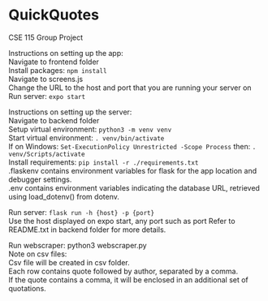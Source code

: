 # QuickQuotes
CSE 115 Group Project

Instructions on setting up the app:  
Navigate to frontend folder  
Install packages: ```npm install```  
Navigate to screens.js  
Change the URL to the host and port that you are running your server on  
Run server: ```expo start```

Instructions on setting up the server:  
Navigate to backend folder  
Setup virtual environment: ```python3 -m venv venv```  
Start virtual environment: ```. venv/bin/activate```  
If on Windows: ```Set-ExecutionPolicy Unrestricted -Scope Process``` then: ```. venv/Scripts/activate```  
Install requirements: ```pip install -r ./requirements.txt```  
.flaskenv contains environment variables for flask for the app location and debugger settings.  
.env contains environment variables indicating the database URL, retrieved using load_dotenv() from dotenv.    

Run server: ```flask run -h {host} -p {port}```  
Use the host displayed on expo start, any port such as port
Refer to README.txt in backend folder for more details.

Run webscraper: python3 webscraper.py  
Note on csv files:  
Csv file will be created in csv folder.  
Each row contains quote followed by author, separated by a comma.  
If the quote contains a comma, it will be enclosed in an additional set of quotations.
